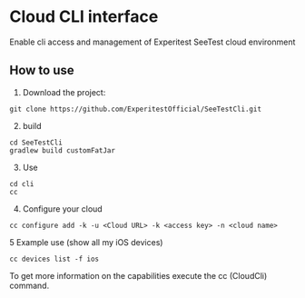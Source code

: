 Cloud CLI interface
===================
Enable cli access and management of Experitest SeeTest cloud environment

How to use
----------
1. Download the project:
```
git clone https://github.com/ExperitestOfficial/SeeTestCli.git
```
2. build
```
cd SeeTestCli
gradlew build customFatJar
```
3. Use
```
cd cli
cc
```
4. Configure your cloud
```
cc configure add -k -u <Cloud URL> -k <access key> -n <cloud name>
```
5 Example use (show all my iOS devices)
```
cc devices list -f ios
```

To get more information on the capabilities execute the cc (CloudCli) command.
